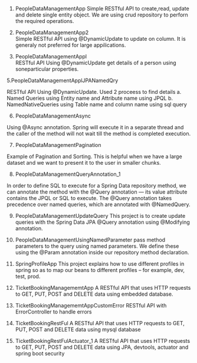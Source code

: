 1. PeopleDataManagementApp 
 Simple RESTful API to create,read, update and delete single entity object. We are using crud repository to perforn the required operations.

2. PeopleDataManagementApp2  
 Simple RESTful  API using @DynamicUpdate to update on column. It is generaly not preferred for large appilications.

4. PeopleDataManagementAppl  
 RESTful API Using @DynamicUpdate get details of a person using soneparticular properties.

 5.PeopleDataManagementApplJPANamedQry
 
  RESTful API Using @DynamicUpdate. Used 2 proceess to find details 
   a. Named Queries using Entity name and Attribute name using JPQL
   b. NamedNativeQueries using Table name and column name using sql query

6. PeopleDataManagementAsync

 Using  @Async annotation. Spring will execute it in a separate thread and the caller of the method will not wait till the method is 
completed execution.

7. PeopleDataManagementPagination

Example of Pagination and Sorting. This is helpful when we have a large dataset and we want to present it to the user in smaller chunks.

8. PeopleDataManagementQueryAnnotation_1

In order to define SQL to execute for a Spring Data repository method, we can annotate the method with the @Query annotation  — its value attribute contains the JPQL or SQL to execute.
The @Query annotation takes precedence over named queries, which are annotated with @NamedQuery.

9. PeopleDataManagementUpdateQuery
This project is to  create update queries with the Spring Data JPA @Query annotation using @Modifying annotation.

10. PeopleDataManagementUsingNamedParameter
pass method parameters to the query using named parameters. We define these using the @Param annotation inside our repository method declaration.

11. SpringProfileApp 
This project explains how to use different profiles in spring so as to map our beans to different profiles – for example, dev, test, prod.

12. TicketBookingManagememtApp
A RESTful API that uses HTTP requests to GET, PUT, POST and DELETE data using embedded database.

13. TicketBookingManagememtAppCustomError
RESTful API with  ErrorController to handle errors

14. TicketBookingRestFul 
A RESTful API that uses HTTP requests to GET, PUT, POST and DELETE data using mysql database

15. TicketBookingRestFulActuator_1
A RESTful API that uses HTTP requests to GET, PUT, POST and DELETE data using JPA, devtools, actuator and spring boot security


